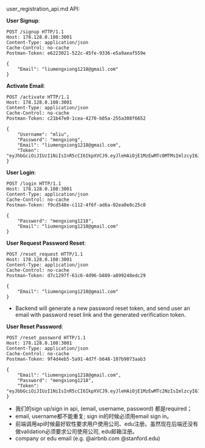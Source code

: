 user_registration_api.md API:

**User Signup**:
```$xslt
POST /signup HTTP/1.1
Host: 178.128.0.108:3001
Content-Type: application/json
Cache-Control: no-cache
Postman-Token: e6223021-522c-45fe-9336-e5a9aeaf559e

{
	"Email": "liumengxiong1218@gmail.com"
}
```

**Activate Email**:
```$xslt
POST /activate HTTP/1.1
Host: 178.128.0.108:3001
Content-Type: application/json
Cache-Control: no-cache
Postman-Token: c21b47e0-1cea-4270-b05a-255a308f6652

{
	"Username": "mliu",
	"Password": "mengxiong",
	"Email": "liumengxiong1218@gmail.com",
	"Token": "eyJhbGciOiJIUzI1NiIsInR5cCI6IkpXVCJ9.eyJleHAiOjE1MzEwMTc0MTMsImlzcyI6ImpvZ2NoYXQuY29tIiwic3ViIjoibGl1bWVuZ3hpb25nMTIxOEBnbWFpbC5jb20ifQ.ft10FCf6ONPg64f7oPqWY6Y1Dgo5Sx_tpLObbT084do"
}
```

**User Login**:
```$xslt
POST /login HTTP/1.1
Host: 178.128.0.108:3001
Content-Type: application/json
Cache-Control: no-cache
Postman-Token: f9cd548e-c112-4f6f-ad6a-02ea0e8c25c0

{
	"Password": "mengxiong1218",
	"Email": "liumengxiong1218@gmail.com"
}
```

**User Request Password Reset**:
```$xslt
POST /reset_request HTTP/1.1
Host: 178.128.0.108:3001
Content-Type: application/json
Cache-Control: no-cache
Postman-Token: d7c1297f-61c6-4d96-b889-a899248edc29

{
	"Email": "liumengxiong1218@gmail.com"
}
```
* Backend will generate a new password reset token, and send user an email with password reset link and the generated verification token.

**User Reset Password**:
```$xslt
POST /reset_password HTTP/1.1
Host: 178.128.0.108:3001
Content-Type: application/json
Cache-Control: no-cache
Postman-Token: 9f4d4eb5-5a91-4d7f-b648-107b9073aab3

{
	"Email": "liumengxiong1218@gmail.com",
	"Password": "mengxiong1218",
	"Token": "eyJbbGciOiJIUzI1NiIsInR5cCI6IkpXVCJ9.eyJleHAiOjE1MzEwMTc2NzIsImlzcyI6ImpvZ2NoYXQuY29tIiwic3ViIjoibGl1bWVuZ3hpb25nMTIxOEBnbWFpbC5jb20ifQ.Zel4ZEG2ALmYxw8kLVbsbobj_foUB1TuTqshvgNybkI"
}
```

* 我们的sign up/sign in api, (email, username, password) 都是required；
* email, username都不能重复; sign in的时候必须用email sign in。
* 前端调用api时候最好软性要求用户使用公司、edu注册。虽然现在后端还没有做validation必须要求公司使用公司, edu邮箱注册。 
* company or edu email (e.g. @airbnb.com @stanford.edu)
